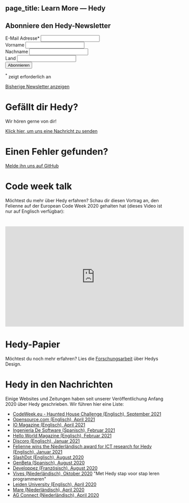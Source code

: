 page_title: Learn More — Hedy
---

<!-- Begin Mailchimp Signup Form -->
<div class="w-full">
    <form class="auth bg-white shadow-md rounded px-8 pt-6 pb-8 mb-4" action="https://hedycode.us7.list-manage.com/subscribe/post?u=22a3ce4e09535f82f587a7118&amp;id=57f3b3c090" method="post" id="mc-embedded-subscribe-form" name="mc-embedded-subscribe-form" class="validate" target="_blank" novalidate>
    <h2 class="py-2">Abonniere den Hedy-Newsletter</h2>
    <div>
        <div class="mb-4">
            <label for="mce-EMAIL">E-Mail Adresse<span class="asterisk">*</span></label>
            <input type="email" value="" name="EMAIL" class="required email w-3/4" id="mce-EMAIL" required>
        </div>
        <div class="mb-4">
            <label for="mce-FNAME">Vorname </label>
            <input type="text" value="" name="FNAME" class="w-3/4" id="mce-FNAME">
        </div>
        <div class="mb-4">
            <label for="mce-LNAME">Nachname </label>
            <input type="text" value="" name="LNAME" class="w-3/4" id="mce-LNAME">
        </div>
        <div class="mb-4">
            <label for="mce-COUNTRY">Land </label>
            <input type="text" value="" name="COUNTRY" class="w-3/4" id="mce-COUNTRY">
        </div>
        <div class="mb-4">
            <div class="response" id="mce-error-response" style="display:none"></div>
            <div class="response" id="mce-success-response" style="display:none"></div>
        </div>    <!-- real people should not fill this in and expect good things - do not remove this or risk form bot signups-->
        <div style="position: absolute; left: -5000px;" aria-hidden="true"><input type="text" name="b_22a3ce4e09535f82f587a7118_57f3b3c090" tabindex="-1" value=""></div>
        <div class="flex flex-row">
            <button type="submit" name="subscribe" id="mc-embedded-subscribe" class="green-btn mb-4">Abonnieren</button>
            <p class="ml-4 text-base"><sup>*</sup> zeigt erforderlich an</p>
        </div>
    </div>
    <a href="https://us7.campaign-archive.com/home/?u=22a3ce4e09535f82f587a7118&id=57f3b3c090" target="_blank" title="View previous campaigns">Bisherige Newsletter anzeigen</a>
    </form>
</div>
<script type='text/javascript' src='//s3.amazonaws.com/downloads.mailchimp.com/js/mc-validate.js'></script><script type='text/javascript'>(function($) {window.fnames = new Array(); window.ftypes = new Array();fnames[0]='EMAIL';ftypes[0]='email';fnames[1]='FNAME';ftypes[1]='text';fnames[2]='LNAME';ftypes[2]='text';fnames[3]='COUNTRY';ftypes[3]='text';}(jQuery));var $mcj = jQuery.noConflict(true);</script>
<!--End mc_embed_signup-->

# Gefällt dir Hedy?

Wir hören gerne von dir!

[Klick hier, um uns eine Nachricht zu senden](mailto:hedy@felienne.com "Über Hedy")

# Einen Fehler gefunden?

[Melde ihn uns auf GitHub](https://github.com/Felienne/hedy/issues/new)


# Code week talk
Möchtest du mehr über Hedy erfahren?
Schau dir diesen Vortrag an, den Felienne auf der European Code Week 2020 gehalten hat (dieses Video ist nur auf Englisch verfügbar):

<h1></h1>
<p><iframe width="560" height="315" src="https://www.youtube.com/embed/R2U9MEowYag?wmode=opaque" frameborder="0" allow="accelerometer; autoplay; clipboard-write; encrypted-media; gyroscope; picture-in-picture" allowfullscreen=""></iframe></p>
<p></p>

# Hedy-Papier
Möchtest du noch mehr erfahren? Lies die [Forschungsarbeit](https://www.felienne.com/wp-content/uploads/2020/07/Hedy_paper_website_draft.pdf) über Hedys Design.

# Hedy in den Nachrichten
Einige Websites und Zeitungen haben seit unserer Veröffentlichung Anfang 2020 über Hedy geschrieben.
Wir führen hier eine Liste:
* [CodeWeek.eu - Haunted House Challenge (Englisch), September 2021](https://codeweek.eu/2021/challenges/haunted-house)
* [Opensource.com (Englisch), April 2021](https://opensource.com/article/21/4/hedy-teach-code)
* [IO Magazine (Englisch), April 2021](https://ict-research.nl/wordpress/wp-content/uploads/2021/04/IO-magazine-NR1-2021_web.pdf)
* [Ingeniería De Software (Spanisch), Februar 2021](https://ingenieriadesoftware.es/hedy-mejor-lenguaje-ensenar-programacion-ninos/)
* [Hello World Magazine (Englisch), Februar 2021](images/Hello_World_15_Hedy.pdf)
* [Discoro (Englisch), Januar 2021](https://discoro.wordpress.com/2021/01/09/hedy-gradually-learning-a-programming-language/)
* [Felienne wins the Niederländisch award for ICT research for Hedy (Englisch), Januar 2021](https://www.nwo.nl/en/news/felienne-hermans-receives-dutch-prize-ict-research-2021)
* [SlashDot (Englisch), August 2020](https://news.slashdot.org/story/20/08/17/024248/scientist-proposes-a-new-programming-language-for-teaching-coding-and-python)
* [GenBeta (Spanisch), August 2020](https://www.genbeta.com/desarrollo/nuevo-lenguaje-para-ensenar-programacion-a-ninos-como-se-ensena-a-leer-escribir-forma-gradual-niveles)
* [Developpez (Französisch), August 2020](https://programmation.developpez.com/actu/308095/Une-scientifique-propose-un-nouveau-langage-de-programmation-pour-enseigner-aux-enfants-le-codage-informatique-au-travers-d-une-approche-graduelle-implementee-en-Python-sur-13-paliers/)
* [Vives (Niederländisch), Oktober 2020](images/artikel_vives.pdf) "Met Hedy stap voor stap leren programmeren"
* [Leiden University (Englisch), April 2020](https://www.universiteitleiden.nl/en/news/2020/03/looking-to-distract-the-kids-while-you-work-from-home-get-them-programming)
* [Mare (Niederländisch), April 2020](https://www.mareonline.nl/cultuur/computercode-voor-de-kids/)
* [AG Connect (Niederländisch), April 2020](https://www.agconnect.nl/artikel/stapsgewijs-python-leren-programmeren-met-nieuwe-taal-hedy)

